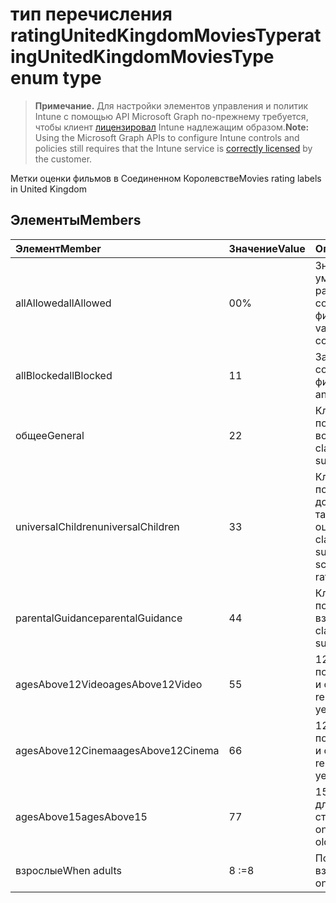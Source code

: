 # <a name="ratingunitedkingdommoviestype-enum-type"></a><span data-ttu-id="6a040-101">тип перечисления ratingUnitedKingdomMoviesType</span><span class="sxs-lookup"><span data-stu-id="6a040-101">ratingUnitedKingdomMoviesType enum type</span></span>

> <span data-ttu-id="6a040-102">**Примечание.** Для настройки элементов управления и политик Intune с помощью API Microsoft Graph по-прежнему требуется, чтобы клиент [лицензировал](https://go.microsoft.com/fwlink/?linkid=839381) Intune надлежащим образом.</span><span class="sxs-lookup"><span data-stu-id="6a040-102">**Note:** Using the Microsoft Graph APIs to configure Intune controls and policies still requires that the Intune service is [correctly licensed](https://go.microsoft.com/fwlink/?linkid=839381) by the customer.</span></span>

<span data-ttu-id="6a040-103">Метки оценки фильмов в Соединенном Королевстве</span><span class="sxs-lookup"><span data-stu-id="6a040-103">Movies rating labels in United Kingdom</span></span>
## <a name="members"></a><span data-ttu-id="6a040-104">Элементы</span><span class="sxs-lookup"><span data-stu-id="6a040-104">Members</span></span>
|<span data-ttu-id="6a040-105">Элемент</span><span class="sxs-lookup"><span data-stu-id="6a040-105">Member</span></span>|<span data-ttu-id="6a040-106">Значение</span><span class="sxs-lookup"><span data-stu-id="6a040-106">Value</span></span>|<span data-ttu-id="6a040-107">Описание</span><span class="sxs-lookup"><span data-stu-id="6a040-107">Description</span></span>|
|:---|:---|:---|
|<span data-ttu-id="6a040-108">allAllowed</span><span class="sxs-lookup"><span data-stu-id="6a040-108">allAllowed</span></span>|<span data-ttu-id="6a040-109">0</span><span class="sxs-lookup"><span data-stu-id="6a040-109">0%</span></span>|<span data-ttu-id="6a040-110">Значение по умолчанию, разрешение всего содержимого фильмов</span><span class="sxs-lookup"><span data-stu-id="6a040-110">Default value, allow all movies content</span></span>|
|<span data-ttu-id="6a040-111">allBlocked</span><span class="sxs-lookup"><span data-stu-id="6a040-111">allBlocked</span></span>|<span data-ttu-id="6a040-112">1</span><span class="sxs-lookup"><span data-stu-id="6a040-112">1</span></span>|<span data-ttu-id="6a040-113">Запрет любого содержимого фильмов</span><span class="sxs-lookup"><span data-stu-id="6a040-113">Do not allow any movies content</span></span>|
|<span data-ttu-id="6a040-114">общее</span><span class="sxs-lookup"><span data-stu-id="6a040-114">General</span></span>|<span data-ttu-id="6a040-115">2</span><span class="sxs-lookup"><span data-stu-id="6a040-115">2</span></span>|<span data-ttu-id="6a040-116">Классификация U подходит для любого возраста</span><span class="sxs-lookup"><span data-stu-id="6a040-116">The U classification is suitable for all ages</span></span>|
|<span data-ttu-id="6a040-117">universalChildren</span><span class="sxs-lookup"><span data-stu-id="6a040-117">universalChildren</span></span>|<span data-ttu-id="6a040-118">3</span><span class="sxs-lookup"><span data-stu-id="6a040-118">3</span></span>|<span data-ttu-id="6a040-119">Классификация UC подходит для дошкольников, а также старой метки оценки</span><span class="sxs-lookup"><span data-stu-id="6a040-119">The UC classification is suitable for pre-school children, an old rating label</span></span>|
|<span data-ttu-id="6a040-120">parentalGuidance</span><span class="sxs-lookup"><span data-stu-id="6a040-120">parentalGuidance</span></span>|<span data-ttu-id="6a040-121">4</span><span class="sxs-lookup"><span data-stu-id="6a040-121">4</span></span>|<span data-ttu-id="6a040-122">Классификация PG подходит для взрослых</span><span class="sxs-lookup"><span data-stu-id="6a040-122">The PG classification is suitable for mature</span></span>|
|<span data-ttu-id="6a040-123">agesAbove12Video</span><span class="sxs-lookup"><span data-stu-id="6a040-123">agesAbove12Video</span></span>|<span data-ttu-id="6a040-124">5</span><span class="sxs-lookup"><span data-stu-id="6a040-124">5</span></span>|<span data-ttu-id="6a040-125">12, выпуск видео подходит для 12 лет и старше</span><span class="sxs-lookup"><span data-stu-id="6a040-125">12, video release suitable for 12 years and over</span></span>|
|<span data-ttu-id="6a040-126">agesAbove12Cinema</span><span class="sxs-lookup"><span data-stu-id="6a040-126">agesAbove12Cinema</span></span>|<span data-ttu-id="6a040-127">6</span><span class="sxs-lookup"><span data-stu-id="6a040-127">6</span></span>|<span data-ttu-id="6a040-128">12A, выпуск фильма подходит для 12 лет и старше</span><span class="sxs-lookup"><span data-stu-id="6a040-128">12A, cinema release suitable for 12 years and over</span></span>|
|<span data-ttu-id="6a040-129">agesAbove15</span><span class="sxs-lookup"><span data-stu-id="6a040-129">agesAbove15</span></span>|<span data-ttu-id="6a040-130">7</span><span class="sxs-lookup"><span data-stu-id="6a040-130">7</span></span>|<span data-ttu-id="6a040-131">15, подходит только для 15 лет и старше</span><span class="sxs-lookup"><span data-stu-id="6a040-131">15, suitable only for 15 years and older</span></span>|
|<span data-ttu-id="6a040-132">взрослые</span><span class="sxs-lookup"><span data-stu-id="6a040-132">When adults</span></span>|<span data-ttu-id="6a040-133">8</span><span class="sxs-lookup"><span data-stu-id="6a040-133"> :=8</span></span>|<span data-ttu-id="6a040-134">Подходит только для взрослых</span><span class="sxs-lookup"><span data-stu-id="6a040-134">Suitable only for adults</span></span>|



